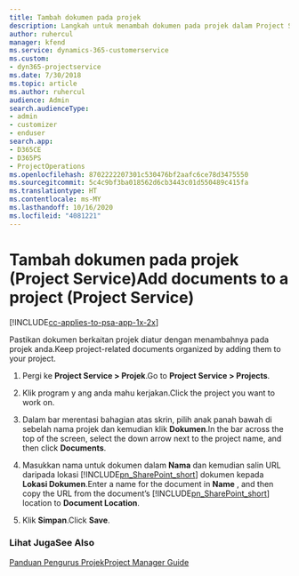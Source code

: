 ```yaml
---
title: Tambah dokumen pada projek
description: Langkah untuk menambah dokumen pada projek dalam Project Service
author: ruhercul
manager: kfend
ms.service: dynamics-365-customerservice
ms.custom:
- dyn365-projectservice
ms.date: 7/30/2018
ms.topic: article
ms.author: ruhercul
audience: Admin
search.audienceType:
- admin
- customizer
- enduser
search.app:
- D365CE
- D365PS
- ProjectOperations
ms.openlocfilehash: 8702222207301c530476bf2aafc6ce78d3475550
ms.sourcegitcommit: 5c4c9bf3ba018562d6cb3443c01d550489c415fa
ms.translationtype: HT
ms.contentlocale: ms-MY
ms.lasthandoff: 10/16/2020
ms.locfileid: "4081221"
---
```

# <a name="add-documents-to-a-project-project-service"></a><span data-ttu-id="5da5a-103">Tambah dokumen pada projek (Project Service)</span><span class="sxs-lookup"><span data-stu-id="5da5a-103">Add documents to a project (Project Service)</span></span>

[!INCLUDE[cc-applies-to-psa-app-1x-2x](../includes/cc-applies-to-psa-app-1x-2x.md)]

<span data-ttu-id="5da5a-104">Pastikan dokumen berkaitan projek diatur dengan menambahnya pada projek anda.</span><span class="sxs-lookup"><span data-stu-id="5da5a-104">Keep project-related documents organized by adding them to your project.</span></span>  
  
1. <span data-ttu-id="5da5a-105">Pergi ke **Project Service > Projek**.</span><span class="sxs-lookup"><span data-stu-id="5da5a-105">Go to **Project Service > Projects**.</span></span>  
  
2. <span data-ttu-id="5da5a-106">Klik program y ang anda mahu kerjakan.</span><span class="sxs-lookup"><span data-stu-id="5da5a-106">Click the project you want to work on.</span></span>  
  
3. <span data-ttu-id="5da5a-107">Dalam bar merentasi bahagian atas skrin, pilih anak panah bawah di sebelah nama projek dan kemudian klik **Dokumen**.</span><span class="sxs-lookup"><span data-stu-id="5da5a-107">In the bar across the top of the screen, select the down arrow next to the project name, and then click **Documents**.</span></span>  
  
4. <span data-ttu-id="5da5a-108">Masukkan nama untuk dokumen dalam **Nama** dan kemudian salin URL daripada lokasi [!INCLUDE[pn_SharePoint_short](../includes/pn-sharepoint-short.md)] dokumen kepada **Lokasi Dokumen**.</span><span class="sxs-lookup"><span data-stu-id="5da5a-108">Enter a name for the document in **Name** ,  and then copy the URL from the document’s [!INCLUDE[pn_SharePoint_short](../includes/pn-sharepoint-short.md)] location to **Document Location**.</span></span>  
  
5. <span data-ttu-id="5da5a-109">Klik **Simpan**.</span><span class="sxs-lookup"><span data-stu-id="5da5a-109">Click **Save**.</span></span>  
  
### <a name="see-also"></a><span data-ttu-id="5da5a-110">Lihat Juga</span><span class="sxs-lookup"><span data-stu-id="5da5a-110">See Also</span></span>  
 [<span data-ttu-id="5da5a-111">Panduan Pengurus Projek</span><span class="sxs-lookup"><span data-stu-id="5da5a-111">Project Manager Guide</span></span>](../psa/project-manager-guide.md)
